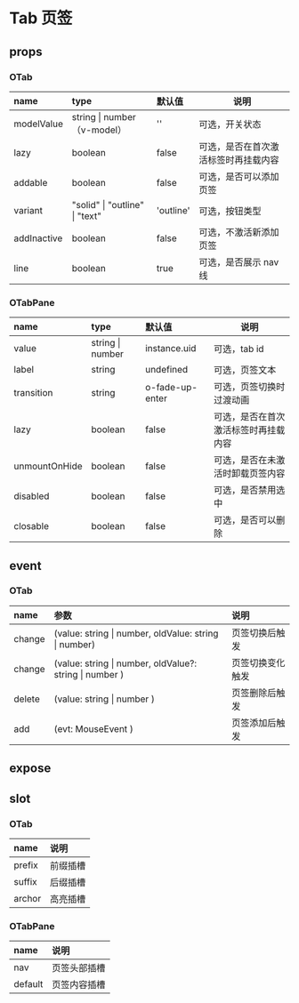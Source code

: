 # Tab 页签

## props

### OTab

| name        | type                           | 默认值    | 说明                                 |
| :---------- | :----------------------------- | :-------- | ------------------------------------ |
| modelValue  | string \| number（v-model）    | ''        | 可选，开关状态                       |
| lazy        | boolean                        | false     | 可选，是否在首次激活标签时再挂载内容 |
| addable     | boolean                        | false     | 可选，是否可以添加页签               |
| variant     | "solid" \| "outline" \| "text" | 'outline' | 可选，按钮类型                       |
| addInactive | boolean                        | false     | 可选，不激活新添加页签               |
| line        | boolean                        | true      | 可选，是否展示 nav 线                |

### OTabPane

| name          | type             | 默认值          | 说明                                 |
| :------------ | :--------------- | :-------------- | ------------------------------------ |
| value         | string \| number | instance.uid    | 可选，tab id                         |
| label         | string           | undefined       | 可选，页签文本                       |
| transition    | string           | o-fade-up-enter | 可选，页签切换时过渡动画             |
| lazy          | boolean          | false           | 可选，是否在首次激活标签时再挂载内容 |
| unmountOnHide | boolean          | false           | 可选，是否在未激活时卸载页签内容     |
| disabled      | boolean          | false           | 可选，是否禁用选中                   |
| closable      | boolean          | false           | 可选，是否可以删除                   |

## event

### OTab

| name   | 参数                                                    | 说明             |
| :----- | :------------------------------------------------------ | :--------------- |
| change | (value: string \| number, oldValue: string \| number)   | 页签切换后触发   |
| change | (value: string \| number, oldValue?: string \| number ) | 页签切换变化触发 |
| delete | (value: string \| number )                              | 页签删除后触发   |
| add    | (evt: MouseEvent )                                      | 页签添加后触发   |

## expose

## slot

### OTab

| name   | 说明     |
| :----- | :------- |
| prefix | 前缀插槽 |
| suffix | 后缀插槽 |
| archor | 高亮插槽 |

### OTabPane

| name    | 说明         |
| :------ | :----------- |
| nav     | 页签头部插槽 |
| default | 页签内容插槽 |
